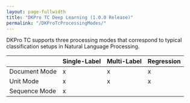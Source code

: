```yaml
---
layout: page-fullwidth
title: "DKPro TC Deep Learning (1.0.0 Release)"
permalink: "/DKProTcProcessingModes/"
---
```


DKPro TC supports three processing modes that correspond to typical classification setups in Natural Language Processing.

|                  | Single-Label  | Multi-Label   | Regression    | 
| -------------    | ------------- | ------------- | ------------- |
| Document Mode    | x             |   x           |   x           |
| Unit Mode        |    x      | x | x |
| Sequence Mode    |  x  |  |  |
